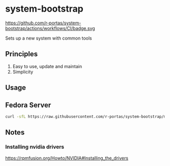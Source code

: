 # system-bootstrap

https://github.com/r-portas/system-bootstrap/actions/workflows/CI/badge.svg

Sets up a new system with common tools

## Principles

1. Easy to use, update and maintain
2. Simplicity

## Usage

## Fedora Server

```bash
curl -sfL https://raw.githubusercontent.com/r-portas/system-bootstrap/main/fedora_server/install.sh | sh
```

## Notes

### Installing nvidia drivers

https://rpmfusion.org/Howto/NVIDIA#Installing_the_drivers
